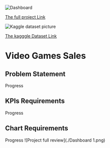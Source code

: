 
![Dashboard]()

[The full project Link ](https://public.tableau.com/views/VideoGamesales_17228957540670/Dashboard1?:language=en-US&publish=yes&:sid=&:redirect=auth&:display_count=n&:origin=viz_share_link)


![Kaggle dataset picture]()

[The kagggle Dataset Link](https://www.kaggle.com/datasets/gregorut/videogamesales)
# Video Games Sales 

## Problem Statement
Progress

## KPIs Requirements

Progress
## Chart Requirements

Progress
![Project full review](./Dashboard 1.png)


